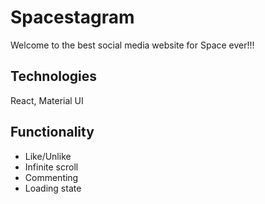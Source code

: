 # Spacestagram

Welcome to the best social media website for Space ever!!!

## Technologies

React, Material UI

## Functionality

- Like/Unlike
- Infinite scroll
- Commenting
- Loading state

